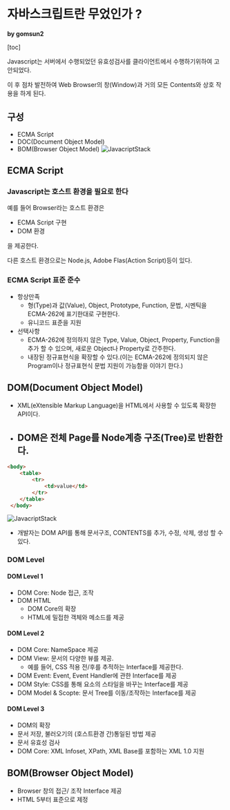 # 자바스크립트란 무었인가 ?

**by gomsun2**

[toc]

Javascript는 서버에서 수행되었던 유효성검사를 클라이언트에서 수행하기위하여 고안되었다.

이 후 점차 발전하여 Web Browser의 창(Window)과 거의 모든 Contents와 상호 작용을 하게 된다.

## 구성

- ECMA Script
- DOC(Document Object Model)
- BOM(Browser Object Model)
![JavacriptStack](js.Structure.png)

## ECMA Script

### Javascript는 호스트 환경을 필요로 한다

예를 들어 Browser라는 호스트 환경은

- ECMA Script 구현
- DOM 환경

을 제공한다.

다른 호스트 환경으로는 Node.js, Adobe Flas(Action Script)등이 있다.

### ECMA Script 표준 준수

- 항상만족
  - 형(Type)과 값(Value), Object, Prototype, Function, 문법, 시멘틱을 ECMA-262에 표기한대로 구현한다.
  - 유니코드 표준을 지원
- 선택사항
  - ECMA-262에 정의하지 않은 Type, Value, Object, Property, Function을 추가 할 수 있으며, 새로운 Object나 Property로 간주한다.
  - 내장된 정규표현식을 확장할 수 있다.(이는 ECMA-262에 정의되지 않은 Program이나 정규표현식 문법 지원이 가능함을 이야기 한다.)


## DOM(Document Object Model)

- XML(eXtensible Markup Language)을 HTML에서 사용할 수 있도록 확장한 API이다.
- DOM은 전체 Page를 Node계층 구조(Tree)로 반환한다.
  -
```HTML
<body>
	<table>
		<tr>
			<td>value</td>
		</tr>
	</table>
 </body>
```
![JavacriptStack](DomTree.png)
- 개발자는 DOM API를 통해 문서구조, CONTENTS를 추가, 수정, 삭제, 생성 할 수 있다.

### DOM Level

#### DOM Level 1

- DOM Core: Node 접근, 조작
- DOM HTML
  - DOM Core의 확장
  - HTML에 밀접한 객체와 메소드를 제공

#### DOM Level 2

- DOM Core: NameSpace 제공
- DOM View: 문서의 다양한 뷰를 제공.
  - 예를 들어, CSS 적용 전/후를 추적하는 Interface를 제공한다.
- DOM Event: Event, Event Handler에 관한 Interface를 제공
- DOM Style: CSS를 통해 요소의 스타일을 바꾸는 Interface를 제공
- DOM Model & Scopte: 문서 Tree를 이동/조작하는 Interface를 제공

#### DOM Level 3

- DOM의 확장
- 문서 저장, 불러오기의 (호스트환경 간)통일된 방법 제공
- 문서 유효성 검사
- DOM Core: XML Infoset, XPath, XML Base를 포함하는 XML 1.0 지원

## BOM(Browser Object Model)

- Browser 창의 접근/ 조작 Interface 제공
- HTML 5부터 표준으로 제정
